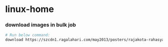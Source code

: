 # linux-home

### download images in bulk job
```bash
# Run below command:
download https://szcdn1.ragalahari.com/may2013/posters/rajakota-rahasyam-heroine-poojachopra/rajakota-rahasyam-heroine-poojachopra 136 pooja-chopra
```
